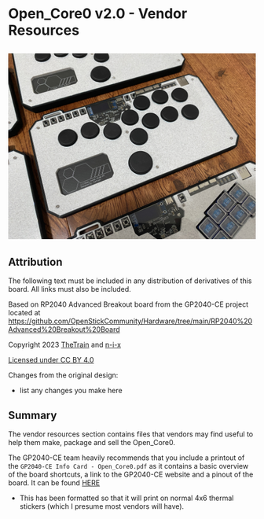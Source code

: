 # Open_Core0 v2.0 - Vendor Resources
![Open_Core0](https://github.com/OpenStickCommunity/Hardware/blob/main/Open_Core0/Images/Open_Core0.JPG)
---

## Attribution

The following text must be included in any distribution of derivatives of this board. All links must also be included.

Based on RP2040 Advanced Breakout board from the GP2040-CE project located at https://github.com/OpenStickCommunity/Hardware/tree/main/RP2040%20Advanced%20Breakout%20Board

Copyright 2023 [TheTrain](https://github.com/TheTrainGoes) and [n-i-x](https://github.com/n-i-x)

[Licensed under CC BY 4.0](https://creativecommons.org/licenses/by/4.0/)

Changes from the original design:
  - list any changes you make here

## Summary

The vendor resources section contains files that vendors may find useful to help them make, package and sell the Open_Core0.

The GP2040-CE team heavily recommends that you include a printout of the `GP2040-CE Info Card - Open_Core0.pdf` as it contains a basic overview of the board shortcuts, a link to the GP2040-CE website and a pinout of the board.  It can be found [HERE](https://github.com/OpenStickCommunity/Hardware/blob/main/Open_Core0/Vendor%20resources/GP2040-CE%20info%20card%20-%20Open_Core0.pdf)

- This has been formatted so that it will print on normal 4x6 thermal stickers (which I presume most vendors will have).
